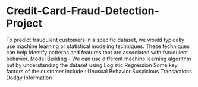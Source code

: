 # Credit-Card-Fraud-Detection-Project
To predict fraudulent customers in a specific dataset, we would typically use machine learning or statistical modeling techniques. These techniques can help identify patterns and features that are associated with fraudulent behavior.
Model Building - We can use different machine learning algorithm but by understanding the dataset using Logistic Regression
Some key factors of the customer include :
Unusual Behavior
Suspicious Transactions
Dodgy Information

